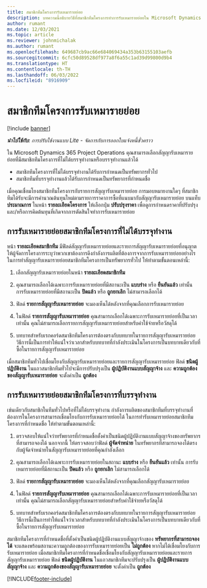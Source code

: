 ```yaml
---
title: สมาชิกทีมโครงการรับเหมารายย่อย
description: บทความนี้อธิบายวิธีที่สมาชิกทีมโครงการทำการรับเหมารายย่อยใน Microsoft Dynamics 365 Project Operations
author: rumant
ms.date: 12/03/2021
ms.topic: article
ms.reviewer: johnmichalak
ms.author: rumant
ms.openlocfilehash: 649687cb9ac66e684069434a353b63155103aefb
ms.sourcegitcommit: 6cfc50d89528df977a8f6a55c1ad39d99800d9b4
ms.translationtype: HT
ms.contentlocale: th-TH
ms.lasthandoff: 06/03/2022
ms.locfileid: "8916909"
---
```

# <a name="subcontracting-project-team-members"></a>สมาชิกทีมโครงการรับเหมารายย่อย

[!include [banner](../../includes/dataverse-preview.md)]

_**นำไปใช้กับ:** การปรับใช้งานแบบ Lite - จัดการกับการออกใบแจ้งหนี้ชั่วคราว_

ใน Microsoft Dynamics 365 Project Operations คุณสามารถเลือกสัญญารับเหมารายย่อยที่มีสมาชิกทีมโครงการที่ไม่ได้บรรจุทำงานหรือบรรจุทำงานแล้วได้

- สมาชิกทีมโครงการที่ไม่ได้บรรจุทำงานได้รับการกำหนดเป็นทรัพยากรทั่วไป
- สมาชิกทีมที่บรรจุทำงานแล้วได้รับการกำหนดเป็นทรัพยากรที่กำหนดชื่อ

เมื่อคุณเชื่อมโยงสมาชิกทีมโครงการกับรายการสัญญารับเหมารายย่อย การมอบหมายงานใดๆ ที่สมาชิกทีมได้รับจะมีการคำนวณต้นทุนใหม่ตามรายการราคาการซื้อที่แนบมากับสัญญารับเหมารายย่อย  บนแท็บ **ประมาณการ** ในหน้า **รายละเอียดโครงการ** ให้เลือกปุ่ม **ปรับปรุงราคา** เพื่อดูการกำหนดราคาที่ปรับปรุงและ/หรือการคิดต้นทุนที่เกิดจากการตัดสินใจทำการรับเหมารายย่อย 

## <a name="subcontracting-an-unstaffed-project-team-member"></a>การรับเหมารายย่อยสมาชิกทีมโครงการที่ไม่ได้บรรจุทำงาน
หน้า **รายละเอียดสมาชิกทีม** มีฟิลด์สัญญารับเหมารายย่อยและรายการสัญญารับเหมารายย่อยที่อนุญาตให้ผู้จัดการโครงการระบุว่าพวกเขาต้องการดึงกำลังการผลิตที่ต้องการจากการรับเหมารายย่อยอย่างไร ในการทำสัญญารับเหมารายย่อยสมาชิกทีมโครงการเป็นทรัพยากรทั่วไป ให้ทำตามขั้นตอนเหล่านี้:

1.  เลือกสัญญารับเหมารายย่อยในหน้า **รายละเอียดสมาชิกทีม**

2.  คุณสามารถเลือกได้เฉพาะการรับเหมารายย่อยที่มีสถานะเป็น **แบบร่าง** หรือ **ยืนยันแล้ว** เท่านั้น การรับเหมารายย่อยที่มีสถานะเป็น **ปิดแล้ว** หรือ **ถูกยกเลิก** ไม่สามารถเลือกได้ 

3.  ฟิลด์ **รายการสัญญารับเหมารายย่อย** จะมองเห็นได้หลังจากที่คุณเลือกการรับเหมารายย่อย

4.  ในฟิลด์ **รายการสัญญารับเหมารายย่อย** คุณสามารถเลือกได้เฉพาะการรับเหมารายย่อยที่เป็นเวลาเท่านั้น คุณไม่สามารถเลือกรายการสัญญารับเหมารายย่อยสำหรับค่าใช้จ่ายหรือวัสดุได้

5.  บทบาทสำหรับเรกคอร์ดสมาชิกทีมโครงการต้องตรงกับบทบาทในรายการสัญญารับเหมารายย่อย วิธีการนี้เป็นการทำให้แน่ใจว่าเวลาสำหรับบทบาทที่กำลังประเมินในโครงการเป็นบทบาทเดียวกับที่ซื้อในรายการสัญญารับเหมารายย่อย 

เมื่อสมาชิกทีมทั่วไปเชื่อมโยงกับสัญญารับเหมารายย่อยและรายการสัญญารับเหมารายย่อย ฟิลด์ **ชนิดผู้ปฏิบัติงาน** ในแถวสมาชิกทีมทั่วไปจะมีการปรับปรุงเป็น **ผู้ปฏิบัติงานแบบสัญญาจ้าง** และ **ความถูกต้องของสัญญารับเหมารายย่อย** จะตั้งค่าเป็น **ถูกต้อง**

## <a name="subcontracting-a-staffed-project-team-member"></a>การรับเหมารายย่อยสมาชิกทีมโครงการที่บรรจุทำงาน
เช่นเดียวกับสมาชิกในทีมทั่วไปหรือที่ไม่ได้บรรจุทำงาน กำลังการผลิตของสมาชิกทีมที่บรรจุทำงานที่ต้องการในโครงการสามารถเชื่อมโยงกับการรับเหมารายย่อยได้ ในการทำรับเหมารายย่อยสมาชิกทีมโครงการที่กำหนดชื่อ ให้ทำตามขั้นตอนเหล่านี้:

1.  ตรวจสอบให้แน่ใจว่าทรัพยากรที่กำหนดชื่อตั้งค่าเป็นชนิดผู้ปฏิบัติงานแบบสัญญาจ้างของทรัพยากรที่สามารถจองได้ นอกจากนี้ ให้ตรวจสอบว่าฟิลด์ **ผู้จัดจำหน่าย** ในทรัพยากรที่สามารถจองได้ตรงกับผู้จัดจำหน่ายในสัญญารับเหมารายย่อยที่คุณกำลังเลือก 

2.  คุณสามารถเลือกได้เฉพาะการรับเหมารายย่อยในสถานะ **แบบร่าง** หรือ **ยืนยันแล้ว** เท่านั้น การรับเหมารายย่อยที่มีสถานะเป็น **ปิดแล้ว** หรือ **ถูกยกเลิก** ไม่สามารถเลือกได้ 

3.  ฟิลด์ **รายการสัญญารับเหมารายย่อย** จะมองเห็นได้หลังจากที่คุณเลือกสัญญารับเหมารายย่อย

4.  ในฟิลด์ **รายการสัญญารับเหมารายย่อย** คุณสามารถเลือกได้เฉพาะการรับเหมารายย่อยที่เป็นเวลาเท่านั้น คุณไม่สามารถเลือกสัญญารับเหมารายย่อยสำหรับค่าใช้จ่ายหรือวัสดุได้

5.  บทบาทสำหรับเรกคอร์ดสมาชิกทีมโครงการต้องตรงกับบทบาทในรายการสัญญารับเหมารายย่อย วิธีการนี้เป็นการทำให้แน่ใจว่าเวลาสำหรับบทบาทที่กำลังประเมินในโครงการเป็นบทบาทเดียวกับที่ซื้อในรายการสัญญารับเหมารายย่อย 

สมาชิกทีมโครงการที่กำหนดชื่อที่ตั้งค่าเป็นชนิดผู้ปฏิบัติงานแบบสัญญาจ้างของ **ทรัพยากรที่สามารถจองได้** จะแสดงพร้อมสถานะความถูกต้องของการรับเหมารายย่อยเป็น **ไม่ถูกต้อง** หากไม่ได้เชื่อมโยงกับการรับเหมารายย่อย เมื่อสมาชิกทีมโครงการที่กำหนดชื่อเชื่อมโยงกับสัญญารับเหมารายย่อยและรายการสัญญารับเหมารายย่อย ฟิลด์ **ชนิดผู้ปฏิบัติงาน** ในแถวสมาชิกทีมจะปรับปรุงเป็น **ผู้ปฏิบัติงานแบบสัญญาจ้าง** และ **ความถูกต้องของสัญญารับเหมารายย่อย** จะตั้งค่าเป็น **ถูกต้อง**

[!INCLUDE[footer-include](../../includes/footer-banner.md)]
